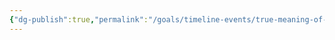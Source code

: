 ```yaml
---
{"dg-publish":true,"permalink":"/goals/timeline-events/true-meaning-of-james-2/","tags":["timeline","salvation"]}
---
```



